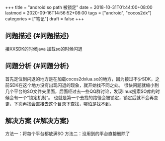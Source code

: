 +++
title = "android so path 被锁定"
date = 2018-10-31T01:44:00+08:00
lastmod = 2020-09-16T14:56:52+08:00
tags = ["android", "cocos2dx"]
categories = ["笔记"]
draft = false
+++

## 问题描述 {#问题描述}

接XXSDK的时候java 加载so的时候闪退
   <!--more-->


## 问题分析 {#问题分析}

首先定位到闪退的地方是在加载cocos2dxlua.so的地方，因为接过不少SDK，之前SDK在这个地方没有出现闪退的现象，就开始找不同之处。
很快问题就缩小到几个平台的SO文件夹里面，后面经过去一些QQ群讨论，发现linux搜索SO库的时候会有一个“锁定机制”。
也就是第一个去找的路径会被锁定，锁定后就不会再变更，下次再找会直接去这个目录下查找，哪怕是找不到。


## 解决方案 {#解决方案}

方法一：将每个平台都放满SO
方法二：没用到的平台直接删除了
